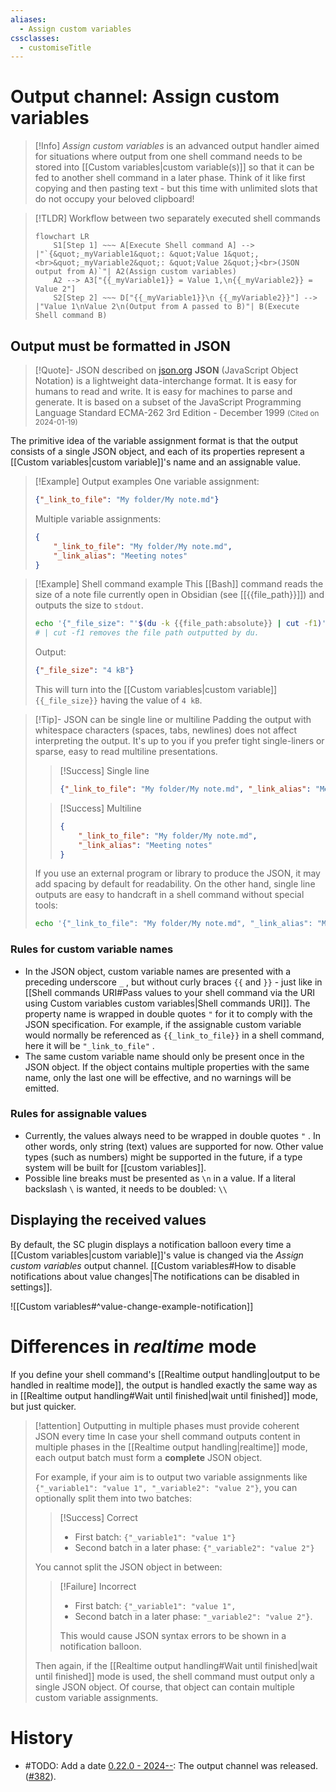 ```yaml
---
aliases:
  - Assign custom variables
cssclasses:
  - customiseTitle
---
```

# Output channel: Assign custom variables

> [!Info]
> _Assign custom variables_ is an advanced output handler aimed for situations where output from one shell command needs to be stored into [[Custom variables|custom variable(s)]] so that it can be fed to another shell command in a later phase. Think of it like first copying and then pasting text - but this time with unlimited slots that do not occupy your beloved clipboard!
>

> [!TLDR] Workflow between two separately executed shell commands
> ```mermaid
> flowchart LR
>     S1[Step 1] ~~~ A[Execute Shell command A] --> |"`{&quot;_myVariable1&quot;: &quot;Value 1&quot;,<br>&quot;_myVariable2&quot;: &quot;Value 2&quot;}<br>(JSON output from A)`"| A2(Assign custom variables)
>     A2 --> A3["{{_myVariable1}} = Value 1,\n{{_myVariable2}} = Value 2"]
>     S2[Step 2] ~~~ D["{{_myVariable1}}\n {{_myVariable2}}"] --> |"Value 1\nValue 2\n(Output from A passed to B)"| B(Execute Shell command B)
> ```

## Output must be formatted in JSON

> [!Quote]- JSON described on [json.org](https://www.json.org/json-en.html)
> **JSON** (JavaScript Object Notation) is a lightweight data-interchange format. It is easy for humans to read and write. It is easy for machines to parse and generate. It is based on a subset of the JavaScript Programming Language Standard ECMA-262 3rd Edition - December 1999
> <small>(Cited on 2024-01-19)</small>

The primitive idea of the variable assignment format is that the output consists of a single JSON object, and each of its properties represent a [[Custom variables|custom variable]]'s name and an assignable value.

> [!Example] Output examples
> One variable assignment:
> ```json
> {"_link_to_file": "My folder/My note.md"}
> ```
> 
> Multiple variable assignments:
> ```json
> {
>     "_link_to_file": "My folder/My note.md",
>     "_link_alias": "Meeting notes"
> }
> ```

> [!Example] Shell command example
> This [[Bash]] command reads the size of a note file currently open in Obsidian (see [[{{file_path}}]]) and outputs the size to `stdout`.
> ```bash
> echo '{"_file_size": "'$(du -k {{file_path:absolute}} | cut -f1)' kB"}'
> # | cut -f1 removes the file path outputted by du.
> ```
> 
> Output:
> ```json
> {"_file_size": "4 kB"}
> ```
> 
> This will turn into the [[Custom variables|custom variable]] `{{_file_size}}` having the value of `4 kB`.

> [!Tip]- JSON can be single line or multiline
> Padding the output with whitespace characters (spaces, tabs, newlines) does not affect interpreting the output. It's up to you if you prefer tight single-liners or sparse, easy to read multiline presentations.
> 
> > [!Success] Single line
> > ```json
> > {"_link_to_file": "My folder/My note.md", "_link_alias": "Meeting notes"}
> > ```
> 
> > [!Success] Multiline
> > ```json
> > {
> >     "_link_to_file": "My folder/My note.md",
> >     "_link_alias": "Meeting notes"
> > }
> > ```
> 
> If you use an external program or library to produce the JSON, it may add spacing by default for readability. On the other hand, single line outputs are easy to handcraft in a shell command without special tools:
> ```bash
> echo '{"_link_to_file": "My folder/My note.md", "_link_alias": "Meeting notes"}'
> ```

### Rules for custom variable names

- In the JSON object, custom variable names are presented with a preceding underscore `_` , but without curly braces `{{` and `}}` - just like in [[Shell commands URI#Pass values to your shell command via the URI using Custom variables custom variables|Shell commands URI]]. The property name is wrapped in double quotes `"` for it to comply with the JSON specification. For example, if the assignable custom variable would normally be referenced as `{{_link_to_file}}` in a shell command, here it will be `"_link_to_file"` .
- The same custom variable name should only be present once in the JSON object. If the object contains multiple properties with the same name, only the last one will be effective, and no warnings will be emitted.

### Rules for assignable values

- Currently, the values always need to be wrapped in double quotes `"` . In other words, only string (text) values are supported for now. Other value types (such as numbers) might be supported in the future, if a type system will be built for [[custom variables]].
- Possible line breaks must be presented as `\n` in a value. If a literal backslash `\` is wanted, it needs to be doubled: `\\` 

## Displaying the received values

By default, the SC plugin displays a notification balloon every time a [[Custom variables|custom variable]]'s value is changed via the _Assign custom variables_ output channel. [[Custom variables#How to disable notifications about value changes|The notifications can be disabled in settings]].

![[Custom variables#^value-change-example-notification]]

# Differences in *realtime* mode

If you define your shell command's [[Realtime output handling|output to be handled in realtime mode]], the output is handled exactly the same way as in [[Realtime output handling#Wait until finished|wait until finished]] mode, but just quicker.

> [!attention] Outputting in multiple phases must provide coherent JSON every time
> In case your shell command outputs content in multiple phases in the [[Realtime output handling|realtime]] mode, each output batch must form a **complete** JSON object.
> 
> For example, if your aim is to output two variable assignments like `{"_variable1": "value 1", "_variable2": "value 2"}`, you can optionally split them into two batches:
> > [!Success] Correct
> >- First batch: `{"_variable1": "value 1"}` 
> >- Second batch in a later phase: `{"_variable2": "value 2"}`
> 
> You cannot split the JSON object in between:
> > [!Failure] Incorrect
> > - First batch: `{"_variable1": "value 1",`
> > - Second batch in a later phase: `"_variable2": "value 2"}`.
> > 
> > This would cause JSON syntax errors to be shown in a notification balloon.
> 
> Then again, if the [[Realtime output handling#Wait until finished|wait until finished]] mode is used, the shell command must output only a single JSON object. Of course, that object can contain multiple custom variable assignments.

# History
- #TODO: Add a date [0.22.0 - 2024--](https://github.com/Taitava/obsidian-shellcommands/blob/main/CHANGELOG.md#00---2022--): The output channel was released. ([#382](https://github.com/Taitava/obsidian-shellcommands/issues/382)).